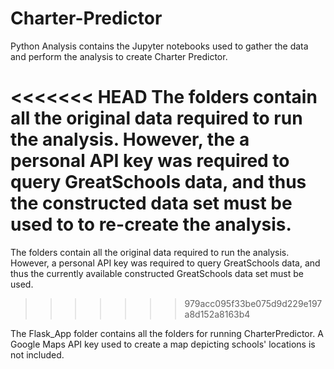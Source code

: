 # Charter-Predictor
Python Analysis contains the Jupyter notebooks used to gather the data and perform the analysis to create Charter Predictor. 

<<<<<<< HEAD
The folders contain all the original data required to run the analysis. However, the a personal API key was required to query GreatSchools data, 
and thus the constructed data set must be used to to re-create the analysis. 
=======
The folders contain all the original data required to run the analysis. However, a personal API key was required to query GreatSchools data, 
and thus the currently available constructed GreatSchools data set must be used. 
>>>>>>> 979acc095f33be075d9d229e197a8d152a8163b4

The Flask_App folder contains all the folders for running CharterPredictor. A Google Maps API key used to create a map depicting 
schools' locations is not included. 

